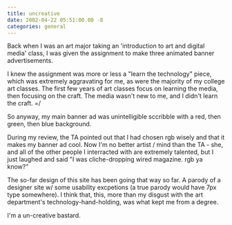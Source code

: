 ```yaml
---
title: uncreative
date: 2002-04-22 05:51:00.00 -8
categories: general
---
```

Back when I was an art major taking an 'introduction to art and digital media' class, I was given the assignment to make three animated banner advertisements.

I knew the assignment was more or less a "learn the technology" piece, which was extremely aggravating for me, as were the majority of my college art classes. The first few years of art classes focus on learning the media, then focusing on the craft. The media wasn't new to me, and I didn't learn the craft. =/

So anyway, my main banner ad was unintelligible sccribble with a red, then green, then blue background.

During my review, the TA pointed out that I had chosen rgb wisely and that it makes my banner ad cool. Now I'm no better artist / mind than the TA - she, and all of the other people I interracted with are extremely talented, but I just laughed and said "I was cliche-dropping wired magazine. rgb ya know?"

The so-far design of this site has been going that way so far. A parody of a designer site w/ some usability excpetions (a true parody would have 7px type somewhere). I think that, this, more than my disgust with the art department's technology-hand-holding, was what kept me from a degree.

I'm a un-creative bastard.